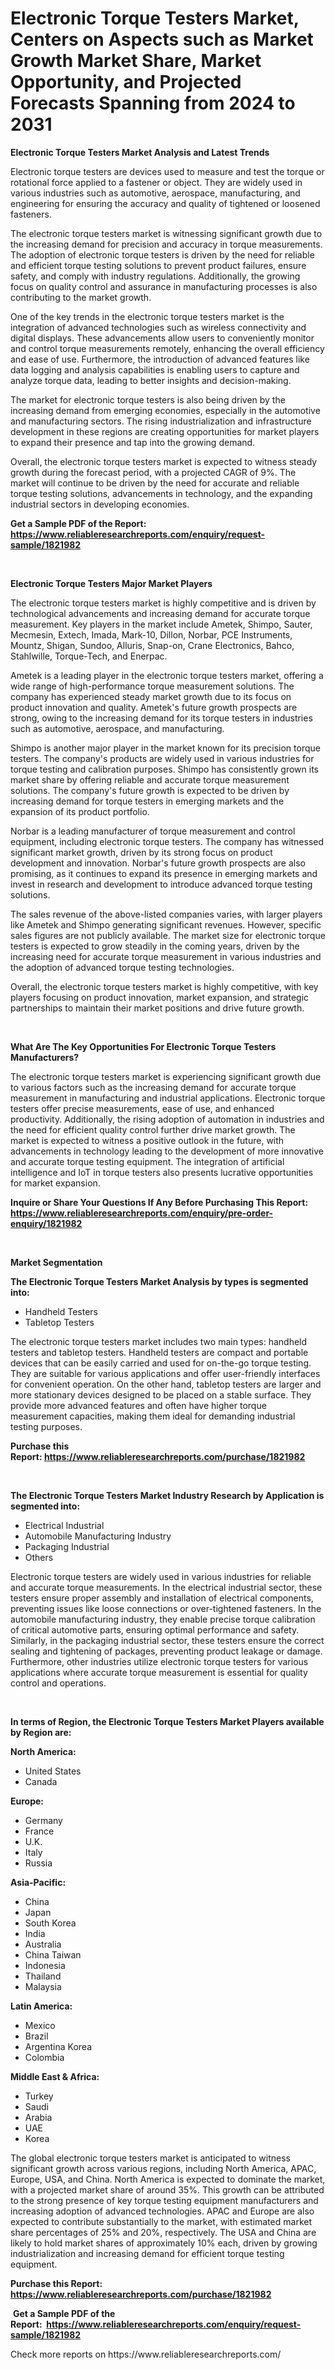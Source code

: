 <p><h1>Electronic Torque Testers Market, Centers on Aspects such as Market Growth Market Share, Market Opportunity, and Projected Forecasts Spanning from 2024 to 2031</h1></p><p><strong>Electronic Torque Testers Market Analysis and Latest Trends</strong></p>
<p><p>Electronic torque testers are devices used to measure and test the torque or rotational force applied to a fastener or object. They are widely used in various industries such as automotive, aerospace, manufacturing, and engineering for ensuring the accuracy and quality of tightened or loosened fasteners.</p><p>The electronic torque testers market is witnessing significant growth due to the increasing demand for precision and accuracy in torque measurements. The adoption of electronic torque testers is driven by the need for reliable and efficient torque testing solutions to prevent product failures, ensure safety, and comply with industry regulations. Additionally, the growing focus on quality control and assurance in manufacturing processes is also contributing to the market growth.</p><p>One of the key trends in the electronic torque testers market is the integration of advanced technologies such as wireless connectivity and digital displays. These advancements allow users to conveniently monitor and control torque measurements remotely, enhancing the overall efficiency and ease of use. Furthermore, the introduction of advanced features like data logging and analysis capabilities is enabling users to capture and analyze torque data, leading to better insights and decision-making.</p><p>The market for electronic torque testers is also being driven by the increasing demand from emerging economies, especially in the automotive and manufacturing sectors. The rising industrialization and infrastructure development in these regions are creating opportunities for market players to expand their presence and tap into the growing demand.</p><p>Overall, the electronic torque testers market is expected to witness steady growth during the forecast period, with a projected CAGR of 9%. The market will continue to be driven by the need for accurate and reliable torque testing solutions, advancements in technology, and the expanding industrial sectors in developing economies.</p></p>
<p><strong>Get a Sample PDF of the Report:&nbsp; <a href="https://www.reliableresearchreports.com/enquiry/request-sample/1821982">https://www.reliableresearchreports.com/enquiry/request-sample/1821982</a></strong></p>
<p>&nbsp;</p>
<p><strong>Electronic Torque Testers Major Market Players</strong></p>
<p><p>The electronic torque testers market is highly competitive and is driven by technological advancements and increasing demand for accurate torque measurement. Key players in the market include Ametek, Shimpo, Sauter, Mecmesin, Extech, Imada, Mark-10, Dillon, Norbar, PCE Instruments, Mountz, Shigan, Sundoo, Alluris, Snap-on, Crane Electronics, Bahco, Stahlwille, Torque-Tech, and Enerpac.</p><p>Ametek is a leading player in the electronic torque testers market, offering a wide range of high-performance torque measurement solutions. The company has experienced steady market growth due to its focus on product innovation and quality. Ametek's future growth prospects are strong, owing to the increasing demand for its torque testers in industries such as automotive, aerospace, and manufacturing.</p><p>Shimpo is another major player in the market known for its precision torque testers. The company's products are widely used in various industries for torque testing and calibration purposes. Shimpo has consistently grown its market share by offering reliable and accurate torque measurement solutions. The company's future growth is expected to be driven by increasing demand for torque testers in emerging markets and the expansion of its product portfolio.</p><p>Norbar is a leading manufacturer of torque measurement and control equipment, including electronic torque testers. The company has witnessed significant market growth, driven by its strong focus on product development and innovation. Norbar's future growth prospects are also promising, as it continues to expand its presence in emerging markets and invest in research and development to introduce advanced torque testing solutions.</p><p>The sales revenue of the above-listed companies varies, with larger players like Ametek and Shimpo generating significant revenues. However, specific sales figures are not publicly available. The market size for electronic torque testers is expected to grow steadily in the coming years, driven by the increasing need for accurate torque measurement in various industries and the adoption of advanced torque testing technologies.</p><p>Overall, the electronic torque testers market is highly competitive, with key players focusing on product innovation, market expansion, and strategic partnerships to maintain their market positions and drive future growth.</p></p>
<p>&nbsp;</p>
<p><strong>What Are The Key Opportunities For Electronic Torque Testers Manufacturers?</strong></p>
<p><p>The electronic torque testers market is experiencing significant growth due to various factors such as the increasing demand for accurate torque measurement in manufacturing and industrial applications. Electronic torque testers offer precise measurements, ease of use, and enhanced productivity. Additionally, the rising adoption of automation in industries and the need for efficient quality control further drive market growth. The market is expected to witness a positive outlook in the future, with advancements in technology leading to the development of more innovative and accurate torque testing equipment. The integration of artificial intelligence and IoT in torque testers also presents lucrative opportunities for market expansion.</p></p>
<p><strong>Inquire or Share Your Questions If Any Before Purchasing This Report: <a href="https://www.reliableresearchreports.com/enquiry/pre-order-enquiry/1821982">https://www.reliableresearchreports.com/enquiry/pre-order-enquiry/1821982</a></strong></p>
<p>&nbsp;</p>
<p><strong>Market Segmentation</strong></p>
<p><strong>The Electronic Torque Testers Market Analysis by types is segmented into:</strong></p>
<p><ul><li>Handheld Testers</li><li>Tabletop Testers</li></ul></p>
<p><p>The electronic torque testers market includes two main types: handheld testers and tabletop testers. Handheld testers are compact and portable devices that can be easily carried and used for on-the-go torque testing. They are suitable for various applications and offer user-friendly interfaces for convenient operation. On the other hand, tabletop testers are larger and more stationary devices designed to be placed on a stable surface. They provide more advanced features and often have higher torque measurement capacities, making them ideal for demanding industrial testing purposes.</p></p>
<p><strong>Purchase this Report:&nbsp;<a href="https://www.reliableresearchreports.com/purchase/1821982">https://www.reliableresearchreports.com/purchase/1821982</a></strong></p>
<p>&nbsp;</p>
<p><strong>The Electronic Torque Testers Market Industry Research by Application is segmented into:</strong></p>
<p><ul><li>Electrical Industrial</li><li>Automobile Manufacturing Industry</li><li>Packaging Industrial</li><li>Others</li></ul></p>
<p><p>Electronic torque testers are widely used in various industries for reliable and accurate torque measurements. In the electrical industrial sector, these testers ensure proper assembly and installation of electrical components, preventing issues like loose connections or over-tightened fasteners. In the automobile manufacturing industry, they enable precise torque calibration of critical automotive parts, ensuring optimal performance and safety. Similarly, in the packaging industrial sector, these testers ensure the correct sealing and tightening of packages, preventing product leakage or damage. Furthermore, other industries utilize electronic torque testers for various applications where accurate torque measurement is essential for quality control and operations.</p></p>
<p>&nbsp;</p>
<p><strong>In terms of Region, the Electronic Torque Testers Market Players available by Region are:</strong></p>
<p>
    <p> <strong> North America: </strong>
        <ul>
            <li>United States</li>
            <li>Canada</li>
        </ul>
        </p> 
    <p> <strong> Europe: </strong>
        <ul>
            <li>Germany</li>
            <li>France</li>
            <li>U.K.</li>
            <li>Italy</li>
            <li>Russia</li>
        </ul>
        </p> 
    <p> <strong> Asia-Pacific: </strong>
        <ul>
            <li>China</li>
            <li>Japan</li>
            <li>South Korea</li>
            <li>India</li>
            <li>Australia</li>
            <li>China Taiwan</li>
            <li>Indonesia</li>
            <li>Thailand</li>
            <li>Malaysia</li>
        </ul>
        </p> 
    <p> <strong> Latin America: </strong>
        <ul>
            <li>Mexico</li>
            <li>Brazil</li>
            <li>Argentina Korea</li>
            <li>Colombia</li>
        </ul>
        </p> 
    <p> <strong> Middle East & Africa: </strong>
        <ul>
            <li>Turkey</li>
            <li>Saudi</li>
            <li>Arabia</li>
            <li>UAE</li>
            <li>Korea</li>
        </ul>
    </p>
    </p>
<p><p>The global electronic torque testers market is anticipated to witness significant growth across various regions, including North America, APAC, Europe, USA, and China. North America is expected to dominate the market, with a projected market share of around 35%. This growth can be attributed to the strong presence of key torque testing equipment manufacturers and increasing adoption of advanced technologies. APAC and Europe are also expected to contribute substantially to the market, with estimated market share percentages of 25% and 20%, respectively. The USA and China are likely to hold market shares of approximately 10% each, driven by growing industrialization and increasing demand for efficient torque testing equipment.</p></p>
<p><strong>Purchase this Report: <a href="https://www.reliableresearchreports.com/purchase/1821982">https://www.reliableresearchreports.com/purchase/1821982</a></strong></p>
<p>&nbsp;<strong>Get a Sample PDF of the Report:&nbsp;&nbsp;<a href="https://www.reliableresearchreports.com/enquiry/request-sample/1821982">https://www.reliableresearchreports.com/enquiry/request-sample/1821982</a></strong></p>
<p><strong></strong></p>
<p>Check more reports on https://www.reliableresearchreports.com/</p>